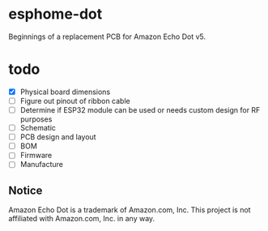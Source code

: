 # esphome-dot

Beginnings of a replacement PCB for Amazon Echo Dot v5.

# todo
- [x] Physical board dimensions
- [ ] Figure out pinout of ribbon cable
- [ ] Determine if ESP32 module can be used or needs custom design for RF purposes
- [ ] Schematic
- [ ] PCB design and layout
- [ ] BOM
- [ ] Firmware
- [ ] Manufacture

## Notice
Amazon Echo Dot is a trademark of Amazon.com, Inc. This project is not affiliated with Amazon.com, Inc. in any way.